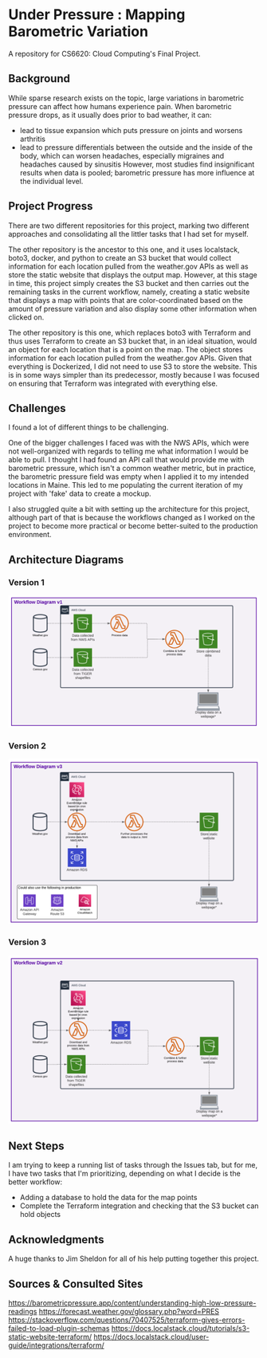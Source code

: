# Under Pressure : Mapping Barometric Variation
A repository for CS6620: Cloud Computing's Final Project.

## Background

While sparse research exists on the topic, large variations in barometric pressure can affect how humans experience pain.
When barometric pressure drops, as it usually does prior to bad weather, it can:
* lead to tissue expansion which puts pressure on joints and worsens arthritis
* lead to pressure differentials between the outside and the inside of the body, which can worsen headaches, especially migraines and headaches caused by sinusitis
However, most studies find insignificant results when data is pooled; barometric pressure has more influence at the individual level.

## Project Progress

There are two different repositories for this project, marking two different approaches and consolidating all the littler tasks that I had set for myself. 

The other repository is the ancestor to this one, and it uses localstack, boto3, docker, and python to create an S3 bucket that would collect information for each location pulled from the weather.gov APIs as well as store the static website that displays the output map. However, at this stage in time, this project simply creates the S3 bucket and then carries out the remaining tasks in the current workflow, namely, creating a static website that displays a map with points that are color-coordinated based on the amount of pressure variation and also display some other information when clicked on. 

The other repository is this one, which replaces boto3 with Terraform and thus uses Terraform to create an S3 bucket that, in an ideal situation, would an object for each location that is a point on the map. The object stores information for each location pulled from the weather.gov APIs. Given that everything is Dockerized, I did not need to use S3 to store the website. This is in some ways simpler than its predecessor, mostly because I was focused on ensuring that Terraform was integrated with everything else.


## Challenges

I found a lot of different things to be challenging. 

One of the bigger challenges I faced was with the NWS APIs, which were not well-organized with regards to telling me what information I would be able to pull. I thought I had found an API call that would provide me with barometric pressure, which isn't a common weather metric, but in practice, the barometric pressure field was empty when I applied it to my intended locations in Maine. This led to me populating the current iteration of my project with 'fake' data to create a mockup.

I also struggled quite a bit with setting up the architecture for this project, although part of that is because the workflows changed as I worked on the project to become more practical or become better-suited to the production environment. 

## Architecture Diagrams

### Version 1

<img src="figs/workflow_v1.png" alt="The first iteration of the architecture diagram" style="width: 600px;">

### Version 2

<img src="figs/workflow_v2.png" alt="The second iteration of the architecture diagram" style="width: 600px;">

### Version 3

<img src="figs/workflow_v3.png" alt="Progress towards a more realistic architecture diagram." style="width: 600px;">


## Next Steps

I am trying to keep a running list of tasks through the Issues tab, but for me, I have two tasks that I'm prioritizing, depending on what I decide is the better workflow:
* Adding a database to hold the data for the map points
* Complete the Terraform integration and checking that the S3 bucket can hold objects

## Acknowledgments

A huge thanks to Jim Sheldon for all of his help putting together this project.

## Sources & Consulted Sites

https://barometricpressure.app/content/understanding-high-low-pressure-readings
https://forecast.weather.gov/glossary.php?word=PRES
https://stackoverflow.com/questions/70407525/terraform-gives-errors-failed-to-load-plugin-schemas
https://docs.localstack.cloud/tutorials/s3-static-website-terraform/
https://docs.localstack.cloud/user-guide/integrations/terraform/

